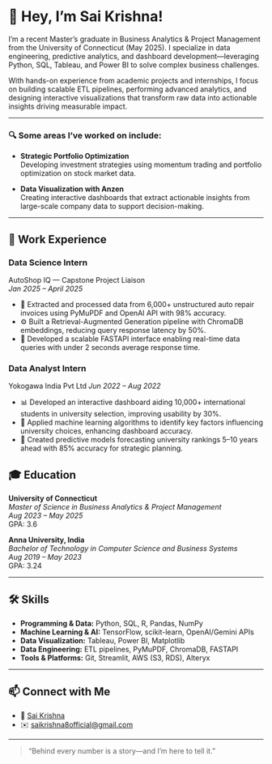 # 👋 Hey, I’m Sai Krishna!

I’m a recent Master’s graduate in Business Analytics & Project Management from the University of Connecticut (May 2025). I specialize in data engineering, predictive analytics, and dashboard development—leveraging Python, SQL, Tableau, and Power BI to solve complex business challenges. 

With hands-on experience from academic projects and internships, I focus on building scalable ETL pipelines, performing advanced analytics, and designing interactive visualizations that transform raw data into actionable insights driving measurable impact.

---

### 🔍 Some areas I’ve worked on include:

- **Strategic Portfolio Optimization**  
  Developing investment strategies using momentum trading and portfolio optimization on stock market data.

- **Data Visualization with Anzen**  
  Creating interactive dashboards that extract actionable insights from large-scale company data to support decision-making.

---

## 💼 Work Experience

### Data Science Intern
AutoShop IQ — Capstone Project Liaison  
*Jan 2025 – April 2025*  
- 📄 Extracted and processed data from 6,000+ unstructured auto repair invoices using PyMuPDF and OpenAI API with 98% accuracy.  
- ⚙️ Built a Retrieval-Augmented Generation pipeline with ChromaDB embeddings, reducing query response latency by 50%.  
- 🚀 Developed a scalable FASTAPI interface enabling real-time data queries with under 2 seconds average response time.

### Data Analyst Intern
Yokogawa India Pvt Ltd
*Jun 2022 – Aug 2022*  
- 📊 Developed an interactive dashboard aiding 10,000+ international students in university selection, improving usability by 30%.  
- 🤖 Applied machine learning algorithms to identify key factors influencing university choices, enhancing dashboard accuracy.  
- 🔮 Created predictive models forecasting university rankings 5–10 years ahead with 85% accuracy for strategic planning.


## 🎓 Education

**University of Connecticut**  
*Master of Science in Business Analytics & Project Management*  
_Aug 2023 – May 2025_  
GPA: 3.6  

**Anna University, India**  
*Bachelor of Technology in Computer Science and Business Systems*  
_Aug 2019 – May 2023_  
GPA: 3.24 

---
## 🛠️ Skills

- **Programming & Data:** Python, SQL, R, Pandas, NumPy  
- **Machine Learning & AI:** TensorFlow, scikit-learn, OpenAI/Gemini APIs  
- **Data Visualization:** Tableau, Power BI, Matplotlib  
- **Data Engineering:** ETL pipelines, PyMuPDF, ChromaDB, FASTAPI  
- **Tools & Platforms:** Git, Streamlit, AWS (S3, RDS), Alteryx  

---

## 📫 Connect with Me

- 🔗 [Sai Krishna](https://www.linkedin.com/in/sai-krishna-ch92)  
- ✉️ saikrishna8official@gmail.com


---

> “Behind every number is a story—and I’m here to tell it.”  
